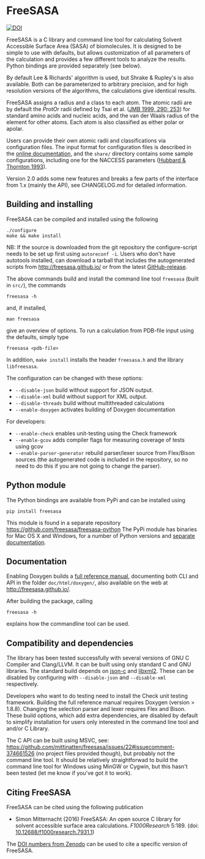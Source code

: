 # FreeSASA

[![DOI](https://zenodo.org/badge/18467/mittinatten/freesasa.svg)](https://zenodo.org/badge/latestdoi/18467/mittinatten/freesasa)

FreeSASA is a C library and command line tool for calculating Solvent
Accessible Surface Area (SASA) of biomolecules. It is designed to be
simple to use with defaults, but allows customization of all
parameters of the calculation and provides a few different tools to
analyze the results. Python bindings are provided separately (see below).

By default Lee & Richards' algorithm is used, but Shrake & Rupley's is
also available. Both can be parameterized to arbitrary precision, and
for high resolution versions of the algorithms, the calculations give
identical results.

FreeSASA assigns a radius and a class to each atom. The atomic radii
are by default the _ProtOr_ radii defined by Tsai et
al. ([JMB 1999, 290: 253](http://www.ncbi.nlm.nih.gov/pubmed/10388571))
for standard amino acids and nucleic acids, and the van der Waals
radius of the element for other atoms. Each atom is also classified as
either polar or apolar.

Users can provide their own atomic radii and classifications via
configuration files. The input format for configuration files is
described in the
[online documentation](http://freesasa.github.io/doxygen/Config-file.html),
and the `share/` directory contains some sample configurations,
including one for the NACCESS parameters
([Hubbard & Thornton 1993](http://www.bioinf.manchester.ac.uk/naccess/)).

Version 2.0 adds some new features and breaks a few parts of the
interface from 1.x (mainly the API), see CHANGELOG.md for detailed
information.

## Building and installing

FreeSASA can be compiled and installed using the following

    ./configure
    make && make install

NB: If the source is downloaded from the git repository the
configure-script needs to be set up first using `autoreconf -i`. Users
who don't have autotools installed, can download a tarball that
includes the autogenerated scripts from http://freesasa.github.io/ or
from the latest
[GitHub-release](https://github.com/mittinatten/freesasa/releases).

The above commands build and install the command line tool `freesasa`
(built in `src/`), the commands

    freesasa -h

and, if installed,

    man freesasa

give an overview of options. To run a calculation from PDB-file input
using the defaults, simply type

    freesasa <pdb-file>

In addition, `make install` installs the header `freesasa.h` and the
library `libfreesasa`.

The configuration can be changed with these options:

- `--disable-json` build without support for JSON output.
- `--disable-xml` build without support for XML output.
- `--disable-threads` build without multithreaded calculations
- `--enable-doxygen` activates building of Doxygen documentation

For developers:

- `--enable-check` enables unit-testing using the Check framework
- `--enable-gcov` adds compiler flags for measuring coverage of tests
  using gcov
- `--enable-parser-generator` rebuild parser/lexer source from
  Flex/Bison sources (the autogenerated code is included in the
  repository, so no need to do this if you are not going to change
  the parser).

## Python module

The Python bindings are available from PyPi and can be installed using

    pip install freesasa

This module is found in a separate repository
https://github.com/freesasa/freesasa-python
The PyPi module has binaries for Mac OS X and Windows, for a number
of Python versions and [separate documentation](http://freesasa.github.io/python/).

## Documentation

Enabling Doxygen builds a [full reference
manual](http://freesasa.github.io/doxygen/), documenting both CLI and
API in the folder `doc/html/doxygen/`, also available on the web at
http://freesasa.github.io/.

After building the package, calling

    freesasa -h

explains how the commandline tool can be used.

## Compatibility and dependencies

The library has been tested successfully with several versions of GNU
C Compiler and Clang/LLVM. It can be built using only
standard C and GNU libraries. The standard build depends on
[json-c](https://github.com/json-c/json-c) and
[libxml2](http://xmlsoft.org/). These can be disabled by configuring
with `--disable-json` and `--disable-xml` respectively.

Developers who want to do testing need to install the Check unit
testing framework. Building the full reference manual requires Doxygen
(version > 1.8.8). Changing the selection parser and lexer requires Flex and
Bison. These build options, which add extra dependencies, are disabled
by default to simplify installation for users only interested in the
command line tool and and/or C Library.

The C API can be built using MSVC, see:
https://github.com/mittinatten/freesasa/issues/22#issuecomment-374661526
(no project files provided though), but probably not the command line tool.
It should be relatively straightforwad to build the command line tool for
Windows using MinGW or Cygwin, but this hasn't been tested (let me know if
you've got it to work).

## Citing FreeSASA

FreeSASA can be cited using the following publication

- Simon Mitternacht (2016) FreeSASA: An open source C library for
  solvent accessible surface area calculations. _F1000Research_
  5:189. (doi:
  [10.12688/f1000research.7931.1](http://dx.doi.org/10.12688/f1000research.7931.1))

The [DOI numbers from Zenodo](https://zenodo.org/badge/latestdoi/18467/mittinatten/freesasa)
can be used to cite a specific version of FreeSASA.

